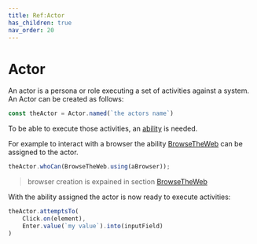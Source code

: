 ```yaml
---
title: Ref:Actor
has_children: true
nav_order: 20
---
```

# Actor

An actor is a persona or role executing a set of activities against a system. An Actor can be created as follows:

````typescript
const theActor = Actor.named(`the actors name`)
````

To be able to execute those activities, an [ability](_archive/ABILITIES.md) is needed. 

For example to interact with a browser the ability [BrowseTheWeb](../reference/abilities/BROWSE_THE_WEB.md) can be assigned to the actor.

````typescript
theActor.whoCan(BrowseTheWeb.using(aBrowser));
````
> browser creation is expained in section [BrowseTheWeb](../reference/abilities/BROWSE_THE_WEB.md)

With the ability assigned the actor is now ready to execute activities:

````typescript
theActor.attemptsTo(
    Click.on(element),
    Enter.value(`my value`).into(inputField)
)
````
